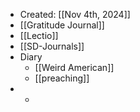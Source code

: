 - Created: [[Nov 4th, 2024]]
- [[Gratitude Journal]]
- [[Lectio]]
- [[SD-Journals]]
- Diary
	- [[Weird American]]
	- [[preaching]]
-
	-